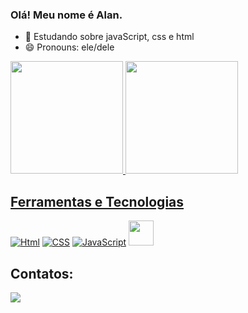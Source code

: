 ### Olá! Meu nome é Alan.

- 🌱 Estudando sobre javaScript, css e html
- 😄 Pronouns: ele/dele

<div>
  <a href="https://github.com/AlanAlves0">
  <img height=180em src="https://github-readme-stats.vercel.app/api?username=AlanAlves0&show_icons=true&theme=merko"/>
  <img height="180em" src="https://github-readme-stats.vercel.app/api/top-langs/?username=AlanAlves0&layout=compact&langs_count=7&theme=dracula"/>
</div>
    
## Ferramentas e Tecnologias
[![Html](https://img.shields.io/badge/HTML5-E34F26?style=for-the-badge&logo=html5&logoColor=white)]()
[![CSS](https://img.shields.io/badge/CSS3-1572B6?style=for-the-badge&logo=css3&logoColor=white)]()
[![JavaScript](https://img.shields.io/badge/JavaScript-323330?style=for-the-badge&logo=javascript&logoColor=F7DF1E)]()
<img loading="lazy" src="https://cdn.jsdelivr.net/gh/devicons/devicon@latest/icons/vscode/vscode-original-wordmark.svg" width="40" height="40"/>

## Contatos:
<div>
<a href="https://www.linkedin.com/in/alan-alves-a036a3248/" target="_blank"><img loading="lazy" src="https://img.shields.io/badge/-LinkedIn-%230077B5?style=for-the-badge&logo=linkedin&logoColor=white" target="_blank"></a>   
</div>
